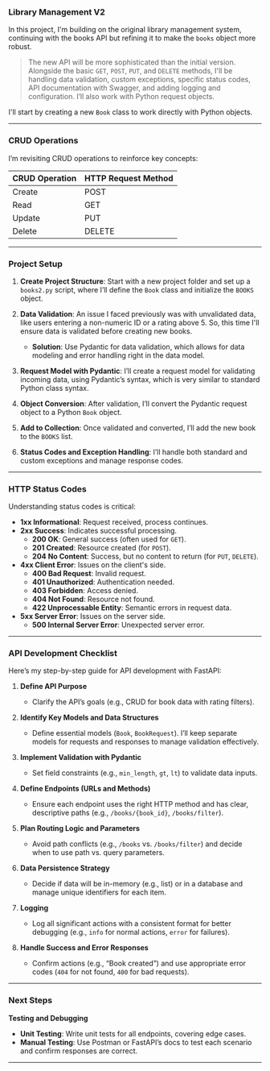 ### Library Management V2

In this project, I'm building on the original library management system, continuing with the books API but refining it to make the `books` object more robust.

> The new API will be more sophisticated than the initial version. Alongside the basic `GET`, `POST`, `PUT`, and `DELETE` methods, I'll be handling data validation, custom exceptions, specific status codes, API documentation with Swagger, and adding logging and configuration. I’ll also work with Python request objects.

I'll start by creating a new `Book` class to work directly with Python objects.

---

### CRUD Operations

I’m revisiting CRUD operations to reinforce key concepts:

| CRUD Operation | HTTP Request Method |
|----------------|---------------------|
| Create         | POST                |
| Read           | GET                 |
| Update         | PUT                 |
| Delete         | DELETE              |

---

### Project Setup

1. **Create Project Structure**: Start with a new project folder and set up a `books2.py` script, where I’ll define the `Book` class and initialize the `BOOKS` object.
   
2. **Data Validation**: An issue I faced previously was with unvalidated data, like users entering a non-numeric ID or a rating above 5. So, this time I'll ensure data is validated before creating new books.
   - **Solution**: Use Pydantic for data validation, which allows for data modeling and error handling right in the data model.
   
3. **Request Model with Pydantic**: I’ll create a request model for validating incoming data, using Pydantic’s syntax, which is very similar to standard Python class syntax.
   
4. **Object Conversion**: After validation, I’ll convert the Pydantic request object to a Python `Book` object.
   
5. **Add to Collection**: Once validated and converted, I’ll add the new book to the `BOOKS` list.
   
6. **Status Codes and Exception Handling**: I’ll handle both standard and custom exceptions and manage response codes.

---

### HTTP Status Codes

Understanding status codes is critical:

- **1xx Informational**: Request received, process continues.
- **2xx Success**: Indicates successful processing.
   - **200 OK**: General success (often used for `GET`).
   - **201 Created**: Resource created (for `POST`).
   - **204 No Content**: Success, but no content to return (for `PUT`, `DELETE`).
- **4xx Client Error**: Issues on the client's side.
   - **400 Bad Request**: Invalid request.
   - **401 Unauthorized**: Authentication needed.
   - **403 Forbidden**: Access denied.
   - **404 Not Found**: Resource not found.
   - **422 Unprocessable Entity**: Semantic errors in request data.
- **5xx Server Error**: Issues on the server side.
   - **500 Internal Server Error**: Unexpected server error.

---

### API Development Checklist

Here’s my step-by-step guide for API development with FastAPI:

1. **Define API Purpose**  
   - Clarify the API’s goals (e.g., CRUD for book data with rating filters).

2. **Identify Key Models and Data Structures**  
   - Define essential models (`Book`, `BookRequest`). I’ll keep separate models for requests and responses to manage validation effectively.

3. **Implement Validation with Pydantic**  
   - Set field constraints (e.g., `min_length`, `gt`, `lt`) to validate data inputs.

4. **Define Endpoints (URLs and Methods)**  
   - Ensure each endpoint uses the right HTTP method and has clear, descriptive paths (e.g., `/books/{book_id}`, `/books/filter`).

5. **Plan Routing Logic and Parameters**  
   - Avoid path conflicts (e.g., `/books` vs. `/books/filter`) and decide when to use path vs. query parameters.

6. **Data Persistence Strategy**  
   - Decide if data will be in-memory (e.g., list) or in a database and manage unique identifiers for each item.

7. **Logging**  
   - Log all significant actions with a consistent format for better debugging (e.g., `info` for normal actions, `error` for failures).

8. **Handle Success and Error Responses**  
   - Confirm actions (e.g., “Book created”) and use appropriate error codes (`404` for not found, `400` for bad requests).

---

### Next Steps

**Testing and Debugging**
   - **Unit Testing**: Write unit tests for all endpoints, covering edge cases.
   - **Manual Testing**: Use Postman or FastAPI’s docs to test each scenario and confirm responses are correct. 

---
